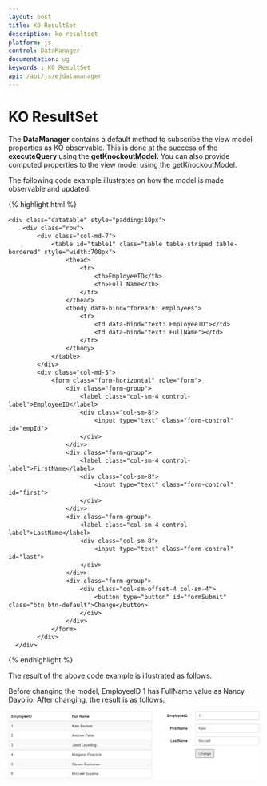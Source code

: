 ```yaml
---
layout: post
title: KO-ResultSet
description: ko resultset
platform: js
control: DataManager
documentation: ug
keywords : KO ResultSet
api: /api/js/ejdatamanager
---
```


# KO ResultSet

The **DataManager** contains a default method to subscribe the view model properties as KO observable. This is done at the success of the **executeQuery** using the **getKnockoutModel.** You can also provide computed properties to the view model using the getKnockoutModel.

The following code example illustrates on how the model is made observable and updated.

{% highlight html %}


    <div class="datatable" style="padding:10px">
        <div class="row">
            <div class="col-md-7">
                <table id="table1" class="table table-striped table-bordered" style="width:700px">
                    <thead>
                        <tr>
                            <th>EmployeeID</th>
                            <th>Full Name</th>
                        </tr>
                    </thead>
                    <tbody data-bind="foreach: employees">
                        <tr>
                            <td data-bind="text: EmployeeID"></td>
                            <td data-bind="text: FullName"></td>
                        </tr>
                    </tbody>
                </table>
            </div>
            <div class="col-md-5">
                <form class="form-horizontal" role="form">
                    <div class="form-group">
                        <label class="col-sm-4 control-label">EmployeeID</label>
                        <div class="col-sm-8">
                            <input type="text" class="form-control" id="empId">
                        </div>
                    </div>
                    <div class="form-group">
                        <label class="col-sm-4 control-label">FirstName</label>
                        <div class="col-sm-8">
                            <input type="text" class="form-control" id="first">
                        </div>
                    </div>
                    <div class="form-group">
                        <label class="col-sm-4 control-label">LastName</label>
                        <div class="col-sm-8">
                            <input type="text" class="form-control" id="last">
                        </div>
                    </div>
                    <div class="form-group">
                        <div class="col-sm-offset-4 col-sm-4">
                            <button type="button" id="formSubmit" class="btn btn-default">Change</button>
                        </div>
                    </div>
                </form>
            </div>
      </div>
   </div>
    <script type="text/javascript">
        $(function () {
            window.data = [{ "EmployeeID": 1, "LastName": "Davolio", "FirstName": "Nancy" },
                { "EmployeeID": 2, "LastName": "Fuller", "FirstName": "Andrew" },
                { "EmployeeID": 3, "LastName": "Leverling", "FirstName": "Janet" },
                { "EmployeeID": 4, "LastName": "Peacock", "FirstName": "Margaret" },
                { "EmployeeID": 5, "LastName": "Buchanan", "FirstName": "Steven" },
                { "EmployeeID": 6, "LastName": "Suyama", "FirstName": "Michael" }
                            ];
            window.pageModel = {
                employees: []
            };
            var dataManager = ej.DataManager(data);
            var query = ej.Query();
            var promise = dataManager.executeQuery(query);
            promise.done(function (e) {
                pageModel.employees = e.getKnockoutModel({
                    FullName: function () {
                        return this.FirstName() + " " + this.LastName();
                    }
                });
                ko.applyBindings(pageModel);
            });               
            });
        $("#formSubmit").click(function (e) {
            var empId = parseInt($("#empId").val(), 10);
            var fName = $("#first").val();
            var lName = $("#last").val();
            employee = window.pageModel.employees()[empId - 1];
            employee.FirstName(fName);
            employee.LastName(lName);
        });
    </script>

{% endhighlight %}

The result of the above code example is illustrated as follows.

Before changing the model, EmployeeID 1 has FullName value as Nancy Davolio. After changing, the result is as follows.

![](KO-ResultSet_images/KO-ResultSet_img1.png) 

